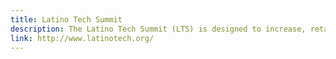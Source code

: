 ```yaml
---
title: Latino Tech Summit
description: The Latino Tech Summit (LTS) is designed to increase, retain, and elevate Latinos in the tech sector. During the summit’s plenaries, industry experts will discuss the importance of diversity and inclusion, share best practices for creating a more equitable tech workforce, and foster the next generation of tech executives.
link: http://www.latinotech.org/
---
```


